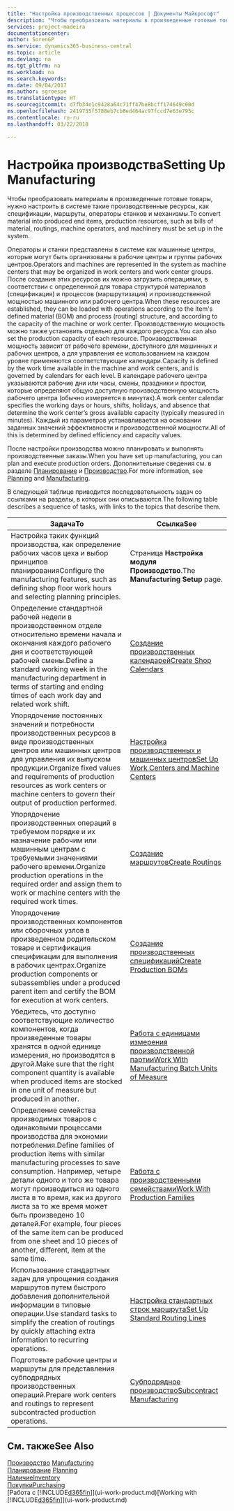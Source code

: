 ```yaml
---
title: "Настройка производственных процессов | Документы Майкрософт"
description: "Чтобы преобразовать материалы в произведенные готовые товары, нужно настроить в системе такие производственные ресурсы, как спецификации, маршруты, операторы станков и механизмы."
services: project-madeira
documentationcenter: 
author: SorenGP
ms.service: dynamics365-business-central
ms.topic: article
ms.devlang: na
ms.tgt_pltfrm: na
ms.workload: na
ms.search.keywords: 
ms.date: 09/04/2017
ms.author: sgroespe
ms.translationtype: HT
ms.sourcegitcommit: d7fb34e1c9428a64c71ff47be8bcff174649c00d
ms.openlocfilehash: 2419755f5788eb7cb8ed464ac97fccd7e63e795c
ms.contentlocale: ru-ru
ms.lasthandoff: 03/22/2018

---
```

# <a name="setting-up-manufacturing"></a><span data-ttu-id="52a12-103">Настройка производства</span><span class="sxs-lookup"><span data-stu-id="52a12-103">Setting Up Manufacturing</span></span>
<span data-ttu-id="52a12-104">Чтобы преобразовать материалы в произведенные готовые товары, нужно настроить в системе такие производственные ресурсы, как спецификации, маршруты, операторы станков и механизмы.</span><span class="sxs-lookup"><span data-stu-id="52a12-104">To convert material into produced end items, production resources, such as bills of material, routings, machine operators, and machinery must be set up in the system.</span></span>

<span data-ttu-id="52a12-105">Операторы и станки представлены в системе как машинные центры, которые могут быть организованы в рабочие центры и группы рабочих центров.</span><span class="sxs-lookup"><span data-stu-id="52a12-105">Operators and machines are represented in the system as machine centers that may be organized in work centers and work center groups.</span></span> <span data-ttu-id="52a12-106">После создания этих ресурсов их можно загрузить операциями, в соответствии с определенной для товара структурой материалов (спецификация) и процессов (маршрутизация) и производственной мощностью машинного или рабочего центра.</span><span class="sxs-lookup"><span data-stu-id="52a12-106">When these resources are established, they can be loaded with operations according to the item's defined material (BOM) and process (routing) structure, and according to the capacity of the machine or work center.</span></span> <span data-ttu-id="52a12-107">Производственную мощность можно также установить отдельно для каждого ресурса.</span><span class="sxs-lookup"><span data-stu-id="52a12-107">You can also set the production capacity of each resource.</span></span> <span data-ttu-id="52a12-108">Производственная мощность зависит от рабочего времени, доступного для машинных и рабочих центров, а для управления ее использованием на каждом уровне применяются соответствующие календари.</span><span class="sxs-lookup"><span data-stu-id="52a12-108">Capacity is defined by the work time available in the machine and work centers, and is governed by calendars for each level.</span></span> <span data-ttu-id="52a12-109">В календаре рабочего центра указываются рабочие дни или часы, смены, праздники и простои, которые определяют общую доступную производственную мощность рабочего центра (обычно измеряется в минутах).</span><span class="sxs-lookup"><span data-stu-id="52a12-109">A work center calendar specifies the working days or hours, shifts, holidays, and absence that determine the work center’s gross available capacity (typically measured in minutes).</span></span> <span data-ttu-id="52a12-110">Каждый из параметров устанавливается на основании заданных значений эффективности и производственной мощности.</span><span class="sxs-lookup"><span data-stu-id="52a12-110">All of this is determined by defined efficiency and capacity values.</span></span>  

<span data-ttu-id="52a12-111">После настройки производства можно планировать и выполнять производственные заказы.</span><span class="sxs-lookup"><span data-stu-id="52a12-111">When you have set up manufacturing, you can plan and execute production orders.</span></span> <span data-ttu-id="52a12-112">Дополнительные сведения см. в разделе [Планирование](production-planning.md) и [Производство](production-manage-manufacturing.md).</span><span class="sxs-lookup"><span data-stu-id="52a12-112">For more information, see [Planning](production-planning.md) and [Manufacturing](production-manage-manufacturing.md).</span></span>  

 <span data-ttu-id="52a12-113">В следующей таблице приводится последовательность задач со ссылками на разделы, в которых они описываются.</span><span class="sxs-lookup"><span data-stu-id="52a12-113">The following table describes a sequence of tasks, with links to the topics that describe them.</span></span>   

|<span data-ttu-id="52a12-114">**Задача**</span><span class="sxs-lookup"><span data-stu-id="52a12-114">**To**</span></span>|<span data-ttu-id="52a12-115">**Ссылка**</span><span class="sxs-lookup"><span data-stu-id="52a12-115">**See**</span></span>|  
|------------|-------------|  
|<span data-ttu-id="52a12-116">Настройка таких функций производства, как определение рабочих часов цеха и выбор принципов планирования</span><span class="sxs-lookup"><span data-stu-id="52a12-116">Configure the manufacturing features, such as defining shop floor work hours and selecting planning principles.</span></span>|<span data-ttu-id="52a12-117">Страница **Настройка модуля Производство**.</span><span class="sxs-lookup"><span data-stu-id="52a12-117">The **Manufacturing Setup** page.</span></span>|  
|<span data-ttu-id="52a12-118">Определение стандартной рабочей недели в производственном отделе относительно времени начала и окончания каждого рабочего дня и соответствующей рабочей смены.</span><span class="sxs-lookup"><span data-stu-id="52a12-118">Define a standard working week in the manufacturing department in terms of starting and ending times of each work day and related work shift.</span></span>|[<span data-ttu-id="52a12-119">Создание производственных календарей</span><span class="sxs-lookup"><span data-stu-id="52a12-119">Create Shop Calendars</span></span>](production-how-to-create-work-center-calendars.md)|  
|<span data-ttu-id="52a12-120">Упорядочение постоянных значений и потребности производственных ресурсов в виде производственных центров или машинных центров для управления их выпуском продукции.</span><span class="sxs-lookup"><span data-stu-id="52a12-120">Organize fixed values and requirements of production resources as work centers or machine centers to govern their output of production performed.</span></span>|[<span data-ttu-id="52a12-121">Настройка производственных и машинных центров</span><span class="sxs-lookup"><span data-stu-id="52a12-121">Set Up Work Centers and Machine Centers</span></span>](production-how-to-set-up-work-and-machine-centers.md)|
|<span data-ttu-id="52a12-122">Упорядочение производственных операций в требуемом порядке и их назначение рабочим или машинным центрам с требуемыми значениями рабочего времени.</span><span class="sxs-lookup"><span data-stu-id="52a12-122">Organize production operations in the required order and assign them to work or machine centers with the required work times.</span></span>|[<span data-ttu-id="52a12-123">Создание маршрутов</span><span class="sxs-lookup"><span data-stu-id="52a12-123">Create Routings</span></span>](production-how-to-create-routings.md)|
|<span data-ttu-id="52a12-124">Упорядочение производственных компонентов или сборочных узлов в произведенном родительском товаре и сертификация спецификации для выполнения в рабочих центрах.</span><span class="sxs-lookup"><span data-stu-id="52a12-124">Organize production components or subassemblies under a produced parent item and certify the BOM for execution at work centers.</span></span>|[<span data-ttu-id="52a12-125">Создание производственных спецификаций</span><span class="sxs-lookup"><span data-stu-id="52a12-125">Create Production BOMs</span></span>](production-how-to-create-production-boms.md)|
|<span data-ttu-id="52a12-126">Убедитесь, что доступно соответствующие количество компонентов, когда произведенные товары хранятся в одной единице измерения, но производятся в другой.</span><span class="sxs-lookup"><span data-stu-id="52a12-126">Make sure that the right component quantity is available when produced items are stocked in one unit of measure but produced in another.</span></span>|[<span data-ttu-id="52a12-127">Работа с единицами измерения производственной партии</span><span class="sxs-lookup"><span data-stu-id="52a12-127">Work With Manufacturing Batch Units of Measure</span></span>](production-how-to-use-the-manufacturing-batch-unit-of-measure.md)|  
|<span data-ttu-id="52a12-128">Определение семейства производимых товаров с одинаковыми процессами производства для экономии потребления.</span><span class="sxs-lookup"><span data-stu-id="52a12-128">Define families of production items with similar manufacturing processes to save consumption.</span></span> <span data-ttu-id="52a12-129">Например, четыре детали одного и того же товара могут производиться из одного листа в то время, как из другого листа за то же время может быть произведено 10 деталей.</span><span class="sxs-lookup"><span data-stu-id="52a12-129">For example, four pieces of the same item can be produced from one sheet and 10 pieces of another, different, item at the same time.</span></span>|[<span data-ttu-id="52a12-130">Работа с производственными семействами</span><span class="sxs-lookup"><span data-stu-id="52a12-130">Work With Production Families</span></span>](production-how-work-family.md)|
|<span data-ttu-id="52a12-131">Использование стандартных задач для упрощения создания маршрутов путем быстрого добавления дополнительной информации в типовые операции.</span><span class="sxs-lookup"><span data-stu-id="52a12-131">Use standard tasks to simplify the creation of routings by quickly attaching extra information to recurring operations.</span></span>|[<span data-ttu-id="52a12-132">Настройка стандартных строк маршрута</span><span class="sxs-lookup"><span data-stu-id="52a12-132">Set Up Standard Routing Lines</span></span>](production-how-set-up-standard-routing-lines.md)|  
|<span data-ttu-id="52a12-133">Подготовьте рабочие центры и маршруты для представления субподрядных производственных операций.</span><span class="sxs-lookup"><span data-stu-id="52a12-133">Prepare work centers and routings to represent subcontracted production operations.</span></span>|[<span data-ttu-id="52a12-134">Субподрядное производство</span><span class="sxs-lookup"><span data-stu-id="52a12-134">Subcontract Manufacturing</span></span>](production-how-to-subcontract-manufacturing.md)|  

## <a name="see-also"></a><span data-ttu-id="52a12-135">См. также</span><span class="sxs-lookup"><span data-stu-id="52a12-135">See Also</span></span>
<span data-ttu-id="52a12-136">[Производство](production-manage-manufacturing.md)  </span><span class="sxs-lookup"><span data-stu-id="52a12-136">[Manufacturing](production-manage-manufacturing.md)  </span></span>  
<span data-ttu-id="52a12-137">[Планирование](production-planning.md) </span><span class="sxs-lookup"><span data-stu-id="52a12-137">[Planning](production-planning.md) </span></span>  
[<span data-ttu-id="52a12-138">Наличие</span><span class="sxs-lookup"><span data-stu-id="52a12-138">Inventory</span></span>](inventory-manage-inventory.md)  
[<span data-ttu-id="52a12-139">Покупки</span><span class="sxs-lookup"><span data-stu-id="52a12-139">Purchasing</span></span>](purchasing-manage-purchasing.md)  
<span data-ttu-id="52a12-140">[Работа с [!INCLUDE[d365fin](includes/d365fin_md.md)]](ui-work-product.md)</span><span class="sxs-lookup"><span data-stu-id="52a12-140">[Working with [!INCLUDE[d365fin](includes/d365fin_md.md)]](ui-work-product.md)</span></span>

